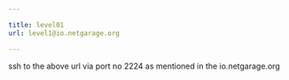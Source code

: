 ```yaml
---

title: level01
url: level1@io.netgarage.org

---
```


ssh to the above url via port no 2224 as mentioned in the io.netgarage.org
